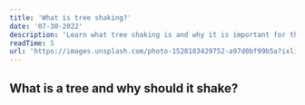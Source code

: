 ```yaml
---
title: 'What is tree shaking?'
date: '07-30-2022'
description: 'Learn what tree shaking is and why it is important for the performance of your projects.'
readTime: 5
url: 'https://images.unsplash.com/photo-1528183429752-a97d0bf99b5a?ixlib=rb-1.2.1&ixid=MnwxMjA3fDB8MHxzZWFyY2h8M3x8dHJlZXxlbnwwfHwwfHw%3D&auto=format&fit=crop&w=1400&q=60'
---
```


<script>
    import BlogBackButton from "$lib/components/ui/BlogBackButton.svelte" 
</script>

## What is a tree and why should it shake?

<BlogBackButton/>
